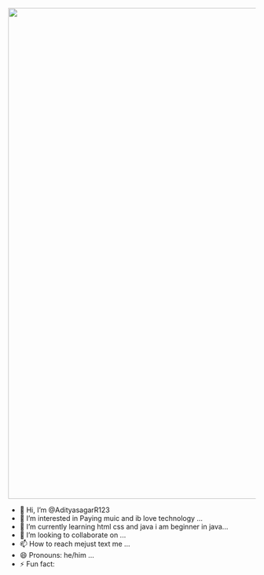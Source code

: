 <p align="center">
  <img src="https://github.com/user-attachments/assets/befa1ca3-cff0-458f-8dc7-3ff7ce398498" width="1000" />
</p>


- 👋 Hi, I’m @AdityasagarR123
- 👀 I’m interested in Paying muic and ib love technology ...
- 🌱 I’m currently learning html css and java i am beginner in java...
- 💞️ I’m looking to collaborate on  ...
- 📫 How to reach mejust text me ...
- 😄 Pronouns: he/him ...
- ⚡ Fun fact:

<!---
AdityasagarR123/AdityasagarR123 is a ✨ special ✨ repository because its `README.md` (this file) appears on your GitHub profile.
You can click the Preview link to take a look at your changes.
--->
